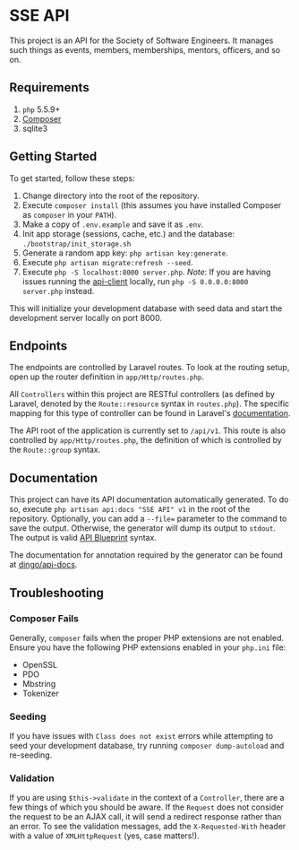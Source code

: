# SSE API

This project is an API for the Society of Software Engineers. It manages such
things as events, members, memberships, mentors, officers, and so on.

## Requirements

1. `php` 5.5.9+
1. [Composer](http://getcomposer.org)
1. sqlite3

## Getting Started

To get started, follow these steps:

1. Change directory into the root of the repository.
1. Execute `composer install` (this assumes you have installed Composer as `composer` in your `PATH`).
1. Make a copy of `.env.example` and save it as `.env`.
1. Init app storage (sessions, cache, etc.) and the database: `./bootstrap/init_storage.sh`
1. Generate a random app key: `php artisan key:generate`.
1. Execute `php artisan migrate:refresh --seed`.
1. Execute `php -S localhost:8000 server.php`.  _Note_: If you are having issues
   running the [api-client][api-client] locally, run `php -S 0.0.0.0:8000
   server.php` instead.

This will initialize your development database with seed data and start the
development server locally on port 8000.

## Endpoints

The endpoints are controlled by Laravel routes. To look at the routing setup,
open up the router definition in `app/Http/routes.php`.

All `Controllers` within this project are RESTful controllers (as defined by
Laravel, denoted by the `Route::resource` syntax in `routes.php`). The specific
mapping for this type of controller can be found in Laravel's [documentation](http://laravel.com/docs/5.1/controllers#restful-resource-controllers).

The API root of the application is currently set to `/api/v1`. This route is
also controlled by `app/Http/routes.php`, the definition of which is controlled
by the `Route::group` syntax.

## Documentation

This project can have its API documentation automatically generated. To do so,
execute `php artisan api:docs "SSE API" v1` in the root of the repository.
Optionally, you can add a `--file=` parameter to the command to save the output.
Otherwise, the generator will dump its output to `stdout`. The output is valid
[API Blueprint](https://apiblueprint.org/) syntax.

The documentation for annotation required by the generator can be found at
[dingo/api-docs](https://github.com/dingo/api-docs/blob/master/API%20Blueprint%20Documentation.md).

## Troubleshooting

### Composer Fails

Generally, `composer` fails when the proper PHP extensions are not enabled.
Ensure you have the following PHP extensions enabled in your `php.ini` file:

* OpenSSL
* PDO
* Mbstring
* Tokenizer

### Seeding

If you have issues with `Class does not exist` errors while attempting to seed
your development database, try running `composer dump-autoload` and re-seeding.

### Validation

If you are using `$this->validate` in the context of a `Controller`, there are
a few things of which you should be aware. If the `Request` does not consider
the request to be an AJAX call, it will send a redirect response rather than
an error. To see the validation messages, add the `X-Requested-With` header with
a value of `XMLHttpRequest` (yes, case matters!).

[api-client]: https://github.com/rit-sse/api-client
